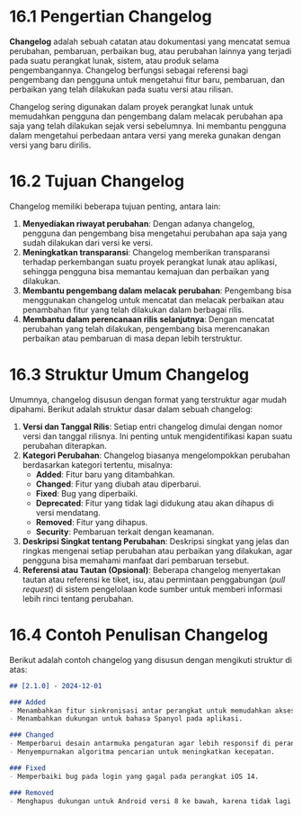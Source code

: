 # 16.1 Pengertian Changelog

**Changelog** adalah sebuah catatan atau dokumentasi yang mencatat semua perubahan, pembaruan, perbaikan bug, atau perubahan lainnya yang terjadi pada suatu perangkat lunak, sistem, atau produk selama pengembangannya. Changelog berfungsi sebagai referensi bagi pengembang dan pengguna untuk mengetahui fitur baru, pembaruan, dan perbaikan yang telah dilakukan pada suatu versi atau rilisan.

Changelog sering digunakan dalam proyek perangkat lunak untuk memudahkan pengguna dan pengembang dalam melacak perubahan apa saja yang telah dilakukan sejak versi sebelumnya. Ini membantu pengguna dalam mengetahui perbedaan antara versi yang mereka gunakan dengan versi yang baru dirilis.

# 16.2 Tujuan Changelog

Changelog memiliki beberapa tujuan penting, antara lain:

1. **Menyediakan riwayat perubahan**: Dengan adanya changelog, pengguna dan pengembang bisa mengetahui perubahan apa saja yang sudah dilakukan dari versi ke versi.
2. **Meningkatkan transparansi**: Changelog memberikan transparansi terhadap perkembangan suatu proyek perangkat lunak atau aplikasi, sehingga pengguna bisa memantau kemajuan dan perbaikan yang dilakukan.
3. **Membantu pengembang dalam melacak perubahan**: Pengembang bisa menggunakan changelog untuk mencatat dan melacak perbaikan atau penambahan fitur yang telah dilakukan dalam berbagai rilis.
4. **Membantu dalam perencanaan rilis selanjutnya**: Dengan mencatat perubahan yang telah dilakukan, pengembang bisa merencanakan perbaikan atau pembaruan di masa depan lebih terstruktur.

# 16.3 Struktur Umum Changelog

Umumnya, changelog disusun dengan format yang terstruktur agar mudah dipahami. Berikut adalah struktur dasar dalam sebuah changelog:

1. **Versi dan Tanggal Rilis**: Setiap entri changelog dimulai dengan nomor versi dan tanggal rilisnya. Ini penting untuk mengidentifikasi kapan suatu perubahan diterapkan.
2. **Kategori Perubahan**: Changelog biasanya mengelompokkan perubahan berdasarkan kategori tertentu, misalnya:
    - **Added**: Fitur baru yang ditambahkan.
    - **Changed**: Fitur yang diubah atau diperbarui.
    - **Fixed**: Bug yang diperbaiki.
    - **Deprecated**: Fitur yang tidak lagi didukung atau akan dihapus di versi mendatang.
    - **Removed**: Fitur yang dihapus.
    - **Security**: Pembaruan terkait dengan keamanan.
3. **Deskripsi Singkat tentang Perubahan**: Deskripsi singkat yang jelas dan ringkas mengenai setiap perubahan atau perbaikan yang dilakukan, agar pengguna bisa memahami manfaat dari pembaruan tersebut.
4. **Referensi atau Tautan (Opsional)**: Beberapa changelog menyertakan tautan atau referensi ke tiket, isu, atau permintaan penggabungan (*pull request*) di sistem pengelolaan kode sumber untuk memberi informasi lebih rinci tentang perubahan.

# 16.4 Contoh Penulisan Changelog

Berikut adalah contoh changelog yang disusun dengan mengikuti struktur di atas:

```markdown
## [2.1.0] - 2024-12-01

### Added
- Menambahkan fitur sinkronisasi antar perangkat untuk memudahkan akses data.
- Menambahkan dukungan untuk bahasa Spanyol pada aplikasi.

### Changed
- Memperbarui desain antarmuka pengaturan agar lebih responsif di perangkat mobile.
- Menyempurnakan algoritma pencarian untuk meningkatkan kecepatan.

### Fixed
- Memperbaiki bug pada login yang gagal pada perangkat iOS 14.

### Removed
- Menghapus dukungan untuk Android versi 8 ke bawah, karena tidak lagi kompatibel dengan teknologi baru.

```